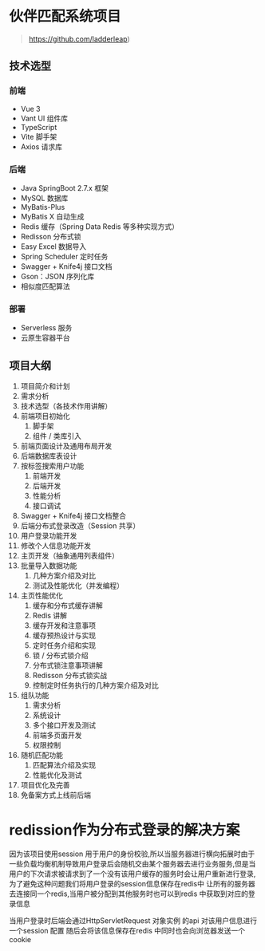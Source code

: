 # 伙伴匹配系统项目

> https://github.com/ladderleap)







## 技术选型

### 前端

- Vue 3
- Vant UI 组件库
- TypeScript
- Vite 脚手架
- Axios 请求库



### 后端

- Java SpringBoot 2.7.x 框架
- MySQL 数据库
- MyBatis-Plus
- MyBatis X 自动生成
- Redis 缓存（Spring Data Redis 等多种实现方式）
- Redisson 分布式锁
- Easy Excel 数据导入
- Spring Scheduler 定时任务
- Swagger + Knife4j 接口文档
- Gson：JSON 序列化库
- 相似度匹配算法



### 部署

- Serverless 服务
- 云原生容器平台






## 项目大纲

1. 项目简介和计划
2. 需求分析
3. 技术选型（各技术作用讲解）
4. 前端项目初始化
    1. 脚手架
    2. 组件 / 类库引入
5. 前端页面设计及通用布局开发
6. 后端数据库表设计
7. 按标签搜索用户功能
    1. 前端开发
    2. 后端开发
    3. 性能分析
    4. 接口调试
8. Swagger + Knife4j 接口文档整合
9. 后端分布式登录改造（Session 共享）
10. 用户登录功能开发
11. 修改个人信息功能开发
12. 主页开发（抽象通用列表组件）
13. 批量导入数据功能
    1. 几种方案介绍及对比
    2. 测试及性能优化（并发编程）
14. 主页性能优化
    1. 缓存和分布式缓存讲解
    2. Redis 讲解
    3. 缓存开发和注意事项
    4. 缓存预热设计与实现
    5. 定时任务介绍和实现
    6. 锁 / 分布式锁介绍
    7. 分布式锁注意事项讲解
    8. Redisson 分布式锁实战
    9. 控制定时任务执行的几种方案介绍及对比
15. 组队功能
    1. 需求分析
    2. 系统设计
    3. 多个接口开发及测试
    4. 前端多页面开发
    5. 权限控制
16. 随机匹配功能
    1. 匹配算法介绍及实现
    2. 性能优化及测试
17. 项目优化及完善
18. 免备案方式上线前后端

# redission作为分布式登录的解决方案

因为该项目使用session 用于用户的身份校验,所以当服务器进行横向拓展时由于一些负载均衡机制导致用户登录后会随机交由某个服务器去进行业务服务,但是当用户的下次请求被请求到了一个没有该用户缓存的服务时会让用户重新进行登录,为了避免这种问题我们将用户登录的session信息保存在redis中 让所有的服务器去连接同一个redis,当用户被分配到其他服务时也可以到redis 中获取到对应的登录信息



当用户登录时后端会通过HttpServletRequest 对象实例 的api 对该用户信息进行一个session 配置 随后会将该信息保存在redis 中同时也会向浏览器发送一个 cookie 
